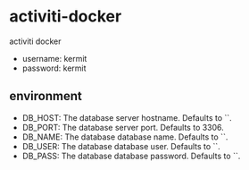 # activiti-docker

activiti docker

- username: kermit
- password: kermit

## environment

- DB_HOST: The database server hostname. Defaults to ``.
- DB_PORT: The database server port. Defaults to 3306.
- DB_NAME: The database database name. Defaults to ``.
- DB_USER: The database database user. Defaults to ``.
- DB_PASS: The database database password. Defaults to ``.
